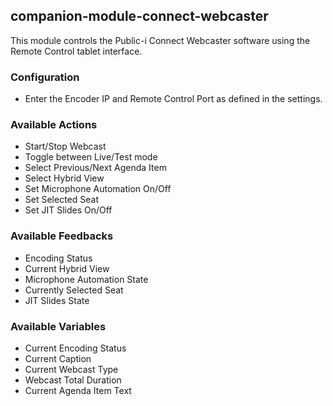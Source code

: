 ## companion-module-connect-webcaster

This module controls the Public-i Connect Webcaster software using the Remote Control tablet interface.

### Configuration
* Enter the Encoder IP and Remote Control Port as defined in the settings.

### Available Actions
* Start/Stop Webcast
* Toggle between Live/Test mode
* Select Previous/Next Agenda Item
* Select Hybrid View
* Set Microphone Automation On/Off
* Set Selected Seat
* Set JIT Slides On/Off

### Available Feedbacks
* Encoding Status
* Current Hybrid View
* Microphone Automation State
* Currently Selected Seat
* JIT Slides State

### Available Variables
* Current Encoding Status
* Current Caption
* Current Webcast Type
* Webcast Total Duration
* Current Agenda Item Text